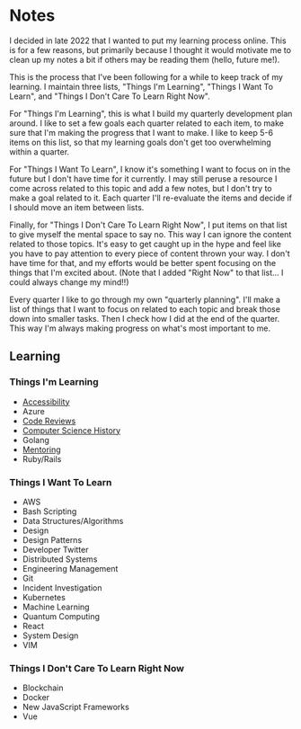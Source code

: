 # Notes

I decided in late 2022 that I wanted to put my learning process online. This is for a few reasons, but primarily because I thought it would motivate me to clean up my notes a bit if others may be reading them (hello, future me!).

This is the process that I've been following for a while to keep track of my learning. I maintain three lists, "Things I'm Learning", "Things I Want To Learn", and "Things I Don't Care To Learn Right Now".

For  "Things I'm Learning", this is what I build my quarterly development plan around. I like to set a few goals each quarter related to each item, to make sure that I'm making the progress that I want to make. I like to keep 5-6 items on this list, so that my learning goals don't get too overwhelming within a quarter.

For "Things I Want To Learn", I know it's something I want to focus on in the future but I don't have time for it currently. I may still peruse a resource I come across related to this topic and add a few notes, but I don't try to make a goal related to it. Each quarter I'll re-evaluate the items and decide if I should move an item between lists.

Finally, for "Things I Don't Care To Learn Right Now", I put items on that list to give myself the mental space to say no. This way I can ignore the content related to those topics. It's easy to get caught up in the hype and feel like you have to pay attention to every piece of content thrown your way. I don't have time for that, and my efforts would be better spent focusing on the things that I'm excited about. (Note that I added "Right Now" to that list... I could always change my mind!!)

Every quarter I like to go through my own "quarterly planning". I'll make a list of things that I want to focus on related to each topic and break those down into smaller tasks. Then I check how I did at the end of the quarter. This way I'm always making progress on what's most important to me.

## Learning

### Things I'm Learning

* [Accessibility](../content/accessibility)
* Azure
* [Code Reviews](../content/code-reviews)
* [Computer Science History](../content//computer-science-history)
* Golang
* [Mentoring](../content/mentoring)
* Ruby/Rails

### Things I Want To Learn

* AWS
* Bash Scripting
* Data Structures/Algorithms
* Design
* Design Patterns
* Developer Twitter
* Distributed Systems
* Engineering Management
* Git
* Incident Investigation
* Kubernetes
* Machine Learning
* Quantum Computing
* React
* System Design
* VIM

### Things I Don't Care To Learn Right Now

* Blockchain
* Docker
* New JavaScript Frameworks
* Vue
